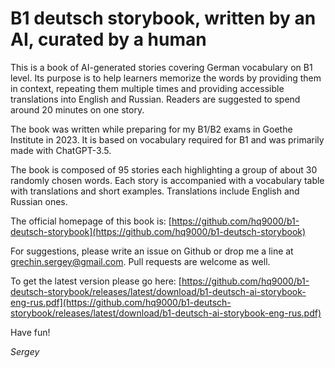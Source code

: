 # B1 deutsch storybook, written by an AI, curated by a human

This is a book of AI-generated stories covering German vocabulary on B1 level. Its purpose is to help learners memorize the words by providing them in context, repeating them multiple times and providing accessible translations into English and Russian. Readers are suggested to spend around 20 minutes on one story.

The book was written while preparing for my B1/B2 exams in Goethe Institute in 2023. It is based on vocabulary required for B1 and was primarily made with ChatGPT-3.5.

The book is composed of 95 stories each highlighting a group of about 30 randomly chosen words. Each story is accompanied with a vocabulary table with translations and short examples. Translations include English and Russian ones.

The official homepage of this book is: [https://github.com/hq9000/b1-deutsch-storybook](https://github.com/hq9000/b1-deutsch-storybook)

For suggestions, please write an issue on Github or drop me a line at grechin.sergey@gmail.com. Pull requests are welcome as well.

To get the latest version please go here: [https://github.com/hq9000/b1-deutsch-storybook/releases/latest/download/b1-deutsch-ai-storybook-eng-rus.pdf](https://github.com/hq9000/b1-deutsch-storybook/releases/latest/download/b1-deutsch-ai-storybook-eng-rus.pdf)


Have fun!

_Sergey_
